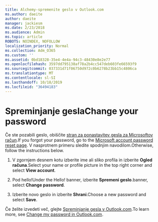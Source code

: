 ```yaml
---
title: Alchemy-spremenite geslo v Outlook.com
ms.author: daeite
author: daeite
manager: jackiesm
ms.date: 2/23/2018
ms.audience: Admin
ms.topic: article
ROBOTS: NOINDEX, NOFOLLOW
localization_priority: Normal
ms.collection: Adm_O365
ms.custom: ''
ms.assetid: 0bd18328-35e4-4e4a-94c3-48430e8e2e77
ms.openlocfilehash: 3597dd795138af78a2b4cc547deb603fe66593f9
ms.sourcegitcommit: 037331d71f06750d972c0b6278b23bb15c4806ca
ms.translationtype: MT
ms.contentlocale: sl-SI
ms.lasthandoff: 10/18/2019
ms.locfileid: "36494183"
---
```

# <a name="change-your-password"></a><span data-ttu-id="96bff-102">Spreminjanje gesla</span><span class="sxs-lookup"><span data-stu-id="96bff-102">Change your password</span></span>

<span data-ttu-id="96bff-103">Če ste pozabili geslo, obiščite [stran za ponastavitev gesla za Microsoftov račun](https://go.microsoft.com/fwlink/p/?linkid=841909).</span><span class="sxs-lookup"><span data-stu-id="96bff-103">If you forgot your password, go to the [Microsoft account password reset page](https://go.microsoft.com/fwlink/p/?linkid=841909).</span></span> <span data-ttu-id="96bff-104">V nasprotnem primeru sledite spodnjim navodilom.</span><span class="sxs-lookup"><span data-stu-id="96bff-104">Otherwise, follow the instructions below.</span></span>
  
1. <span data-ttu-id="96bff-105">V zgornjem desnem kotu izberite ime ali sliko profila in izberite **Ogled računa**.</span><span class="sxs-lookup"><span data-stu-id="96bff-105">Select your name or profile picture in the top right corner and select **View account**.</span></span> 
    
2. <span data-ttu-id="96bff-106">Pod hello!</span><span class="sxs-lookup"><span data-stu-id="96bff-106">Under the Hello!</span></span> <span data-ttu-id="96bff-107">banner, izberite **Spremeni geslo**.</span><span class="sxs-lookup"><span data-stu-id="96bff-107">banner, select **Change password**.</span></span> 
    
3. <span data-ttu-id="96bff-108">Izberite novo geslo in izberite **Shrani**.</span><span class="sxs-lookup"><span data-stu-id="96bff-108">Choose a new password and select **Save**.</span></span> 
    
<span data-ttu-id="96bff-109">Če želite izvedeti več, glejte [Spreminjanje gesla v Outlook.com](https://support.office.com/article/2138d690-811c-4545-b2f3-e4dbe80c9735.aspx).</span><span class="sxs-lookup"><span data-stu-id="96bff-109">To learn more, see [Change my password in Outlook.com](https://support.office.com/article/2138d690-811c-4545-b2f3-e4dbe80c9735.aspx).</span></span>
  

